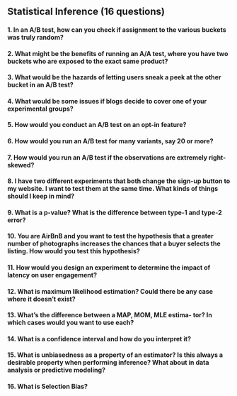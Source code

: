 ## Statistical Inference (16 questions)

#### 1. In an A/B test, how can you check if assignment to the various buckets was truly random?
#### 2. What might be the benefits of running an A/A test, where you have two buckets who are exposed to the exact same product?
#### 3. What would be the hazards of letting users sneak a peek at the other bucket in an A/B test?
#### 4. What would be some issues if blogs decide to cover one of your experimental groups?
#### 5. How would you conduct an A/B test on an opt-in feature? 
#### 6. How would you run an A/B test for many variants, say 20 or more?
#### 7. How would you run an A/B test if the observations are extremely right-skewed?
#### 8. I have two different experiments that both change the sign-up button to my website. I want to test them at the same time. What kinds of things should I keep in mind?
#### 9. What is a p-value? What is the difference between type-1 and type-2 error?
#### 10. You are AirBnB and you want to test the hypothesis that a greater number of photographs increases the chances that a buyer selects the listing. How would you test this hypothesis?
#### 11. How would you design an experiment to determine the impact of latency on user engagement?
#### 12. What is maximum likelihood estimation? Could there be any case where it doesn’t exist?
#### 13. What’s the difference between a MAP, MOM, MLE estima\- tor? In which cases would you want to use each?
#### 14. What is a confidence interval and how do you interpret it?
#### 15. What is unbiasedness as a property of an estimator? Is this always a desirable property when performing inference? What about in data analysis or predictive modeling?
#### 16. What is Selection Bias?